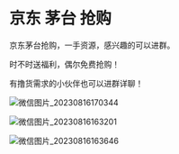 # 京东 茅台 抢购

京东茅台抢购，一手资源，感兴趣的可以进群。

时不时送福利，偶尔免费抢购！

有撸货需求的小伙伴也可以进群详聊！


![微信图片_20230816170344](https://github.com/AAA111AAA222/jd_maotai/assets/142385624/da80d52f-c966-4ddb-bb3b-a4b25b531697)


![微信图片_20230816163201](https://github.com/AAA111AAA222/jd_maotai/assets/142385624/1b8d105b-d35f-4485-b151-6073df4fcc16)

![微信图片_20230816163646](https://github.com/AAA111AAA222/jd_maotai/assets/142385624/af2506fd-0683-47b7-8458-65b7aba96af7)
